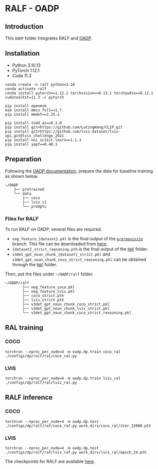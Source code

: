 # RALF - OADP

## Introduction
This `OADP` folder integrates RALF and [OADP](https://github.com/LutingWang/OADP).

## Installation
- Python 3.10.13
- PyTorch 1.12.1
- Cuda 11.3
```
conda create -n ralf python=3.10
conda activate ralf
conda install pytorch==1.12.1 torchvision==0.13.1 torchaudio==0.12.1 cudatoolkit=11.3 -c pytorch

pip install openmim
mim install mmcv_full==1.7.
pip install mmdet==2.25.2

pip install todd_ai==0.3.0
pip install git+https://github.com/LutingWang/CLIP.git
pip install git+https://github.com/lvis-dataset/lvis-api.git@lvis_challenge_2021
pip install nni scikit-learn==1.1.3
pip install yapf==0.40.1
```

## Preparation
Following the [OADP documentation](https://github.com/LutingWang/OADP/blob/main/README.md), prepare the data for baseline training as shown below.
```
~/OADP
    ├── pretrained
    └── data
        ├── coco
        ├── lvis_v1
        └── prompts
```

### Files for RALF
To run RALF on OADP, several files are required.
- `neg_feature_{dataset}.pkl` is the final output of the [`prerequisite`](https://github.com/mlvlab/RALF/tree/prerequisite) branch. This file can be downloaded from [here](https://drive.google.com/drive/folders/1ptNaoSlbvP4CXFXrI2gySCwtaiH3mOwA?usp=sharing).
- `{dataset}_strict_reasoning.pth` is the final output of the [`RAF`](../RAF/) folder.
- `v3det_gpt_noun_chunk_{dataset}_strict.pkl` and `v3det_gpt_noun_chunk_coco_strict_reasoning.pkl` can be obtained through the [`RAF`](../RAF/) folder.

Then, put the files under `~/OADP/ralf` folder.
```
~/OADP/ralf
        ├── neg_feature_coco.pkl
        ├── neg_feature_lvis.pkl
        ├── coco_strict.pth
        ├── lvis_strict.pth
        ├── v3det_gpt_noun_chunk_coco_strict.pkl
        ├── v3det_gpt_noun_chunk_lvis_strict.pkl
        └── v3det_gpt_noun_chunk_coco_strict_reasoning.pkl
```

## RAL training
### COCO
```
torchrun --nproc_per_node=4 -m oadp.dp.train coco_ral ./configs/dp/ralf/ral/coco_ral.py
```
### LVIS
```
torchrun --nproc_per_node=4 -m oadp.dp.train lvis_ral ./configs/dp/ralf/ral/lvis_ral.py
```

## RALF inference
### COCO
```
torchrun --nproc_per_node=4 -m oadp.dp.test ./configs/dp/ralf/raf/coco_raf.py work_dirs/coco_ral/iter_32000.pth
```
### LVIS
```
torchrun --nproc_per_node=4 -m oadp.dp.test ./configs/dp/ralf/raf/lvis_raf.py work_dirs/lvis_ral/epoch_24.pth
```

The checkpoints for RALF are available [here](https://drive.google.com/drive/folders/1ptNaoSlbvP4CXFXrI2gySCwtaiH3mOwA?usp=sharing).
